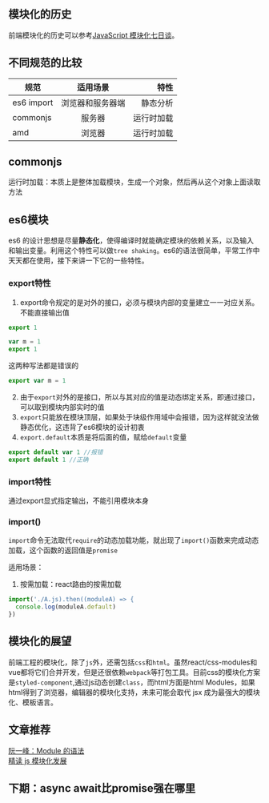 ## 模块化的历史
前端模块化的历史可以参考[JavaScript 模块化七日谈](https://github.com/Huxpro/js-module-7day)。

## 不同规范的比较
 规范 | 适用场景 | 特性 | 
---|:--:|---:
es6 import | 浏览器和服务器端 | 静态分析
commonjs | 服务器 | 运行时加载
amd | 浏览器 | 运行时加载

## commonjs
运行时加载：本质上是整体加载模块，生成一个对象，然后再从这个对象上面读取方法

## es6模块
es6 的设计思想是尽量**静态化**，使得编译时就能确定模块的依赖关系，以及输入和输出变量。利用这个特性可以做`tree shaking`。es6的语法很简单，平常工作中天天都在使用，接下来讲一下它的一些特性。

### export特性
1. export命令规定的是对外的接口，必须与模块内部的变量建立一一对应关系。不能直接输出值

  ```js
  export 1

  var m = 1
  export 1
  ```
  这两种写法都是错误的

  ```js
  export var m = 1
  ```
2. 由于`export`对外的是接口，所以与其对应的值是动态绑定关系，即通过接口，可以取到模块内部实时的值
3. `export`只能放在模块顶层，如果处于块级作用域中会报错，因为这样就没法做静态优化，这违背了es6模块的设计初衷
4. `export.default`本质是将后面的值，赋给`default`变量
  ```js
  export default var 1 //报错
  export default 1 //正确
  ```

### import特性
通过export显式指定输出，不能引用模块本身

### import()
`import`命令无法取代`require`的动态加载功能，就出现了`import()`函数来完成动态加载，这个函数的返回值是`promise`

适用场景：
1. 按需加载：react路由的按需加载
  ```js
  import('./A.js).then((moduleA) => {
    console.log(moduleA.default)
  })
  ```

## 模块化的展望
前端工程的模块化，除了`js`外，还需包括`css`和`html`。虽然react/css-modules和vue都将它们合并开发，但是还很依赖`webpack`等打包工具。目前css的模块化方案是`styled-component`,通过js动态创建`class`，而html方面是html Modules，如果 html得到了浏览器，编辑器的模块化支持，未来可能会取代 jsx 成为最强大的模块化、模板语言。

## 文章推荐
[阮一峰：Module 的语法](http://es6.ruanyifeng.com/#docs/module)<br>
[精读 js 模块化发展](https://zhuanlan.zhihu.com/p/26118022)

## 下期：async await比promise强在哪里